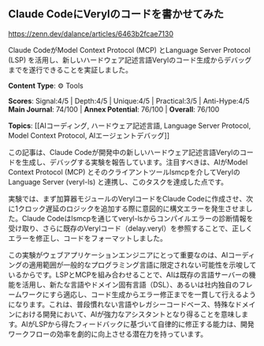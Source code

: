 ## Claude CodeにVerylのコードを書かせてみた

https://zenn.dev/dalance/articles/6463b2fcae7130

Claude CodeがModel Context Protocol (MCP) とLanguage Server Protocol (LSP) を活用し、新しいハードウェア記述言語Verylのコード生成からデバッグまでを遂行できることを実証しました。

**Content Type**: ⚙️ Tools

**Scores**: Signal:4/5 | Depth:4/5 | Unique:4/5 | Practical:3/5 | Anti-Hype:4/5
**Main Journal**: 74/100 | **Annex Potential**: 76/100 | **Overall**: 76/100

**Topics**: [[AIコーディング, ハードウェア記述言語, Language Server Protocol, Model Context Protocol, AIエージェントデバッグ]]

この記事は、Claude Codeが開発中の新しいハードウェア記述言語Verylのコードを生成し、デバッグする実験を報告しています。注目すべきは、AIがModel Context Protocol (MCP) とそのクライアントツールlsmcpを介してVerylのLanguage Server (veryl-ls) と連携し、このタスクを達成した点です。

実験では、まず加算器モジュールのVerylコードをClaude Codeに作成させ、次に1クロック遅延のロジックを追加する際に意図的に構文エラーを発生させました。Claude Codeはlsmcpを通じてveryl-lsからコンパイルエラーの診断情報を受け取り、さらに既存のVerylコード（delay.veryl）を参照することで、正しくエラーを修正し、コードをフォーマットしました。

この実験がウェブアプリケーションエンジニアにとって重要なのは、AIコーディングの適用範囲が一般的なプログラミング言語に限定されない可能性を示唆しているからです。LSPとMCPを組み合わせることで、AIは既存の言語サーバーの機能を活用し、新たな言語やドメイン固有言語（DSL）、あるいは社内独自のフレームワークにすら適応し、コード生成からエラー修正までを一貫して行えるようになります。これは、普段慣れない言語やレガシーコードベース、特殊なドメインにおける開発において、AIが強力なアシスタントとなり得ることを意味します。AIがLSPから得たフィードバックに基づいて自律的に修正する能力は、開発ワークフローの効率を劇的に向上させる潜在力を持っています。